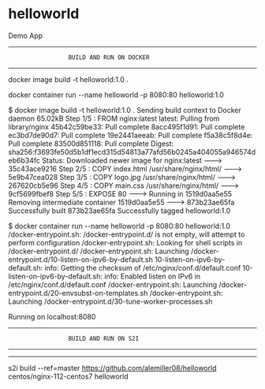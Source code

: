 # helloworld

Demo App 

**********************************************************************
                     BUILD AND RUN ON DOCKER
**********************************************************************

docker image build -t helloworld:1.0 .

docker container run --name helloworld -p 8080:80 helloworld:1.0


$ docker image build -t helloworld:1.0 .
Sending build context to Docker daemon  65.02kB
Step 1/5 : FROM nginx:latest
latest: Pulling from library/nginx
45b42c59be33: Pull complete 
8acc495f1d91: Pull complete 
ec3bd7de90d7: Pull complete 
19e2441aeeab: Pull complete 
f5a38c5f8d4e: Pull complete 
83500d851118: Pull complete 
Digest: sha256:f3693fe50d5b1df1ecd315d54813a77afd56b0245a404055a946574deb6b34fc
Status: Downloaded newer image for nginx:latest
 ---> 35c43ace9216
Step 2/5 : COPY index.html /usr/share/nginx/html/
 ---> 5e9b47cea028
Step 3/5 : COPY logo.jpg /usr/share/nginx/html/
 ---> 267620cb5e96
Step 4/5 : COPY main.css /usr/share/nginx/html/
 ---> 9cf5699fbef8
Step 5/5 : EXPOSE 80
 ---> Running in 1519d0aa5e55
Removing intermediate container 1519d0aa5e55
 ---> 873b23ae65fa
Successfully built 873b23ae65fa
Successfully tagged helloworld:1.0


$ docker container run --name helloworld -p 8080:80 helloworld:1.0
/docker-entrypoint.sh: /docker-entrypoint.d/ is not empty, will attempt to perform configuration
/docker-entrypoint.sh: Looking for shell scripts in /docker-entrypoint.d/
/docker-entrypoint.sh: Launching /docker-entrypoint.d/10-listen-on-ipv6-by-default.sh
10-listen-on-ipv6-by-default.sh: info: Getting the checksum of /etc/nginx/conf.d/default.conf
10-listen-on-ipv6-by-default.sh: info: Enabled listen on IPv6 in /etc/nginx/conf.d/default.conf
/docker-entrypoint.sh: Launching /docker-entrypoint.d/20-envsubst-on-templates.sh
/docker-entrypoint.sh: Launching /docker-entrypoint.d/30-tune-worker-processes.sh

Running on localhost:8080

**********************************************************************
                     BUILD AND RUN ON S2I
**********************************************************************

**********************************************************************

s2i build --ref=master https://github.com/alemiller08/helloworld centos/nginx-112-centos7 helloworld

